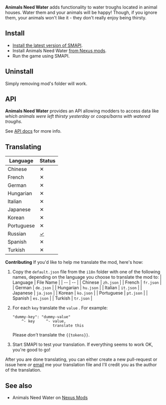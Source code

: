 **Animals Need Water** adds functionality to water troughs located in animal houses. Water them and your animals will be happy! Though, if you ignore them, your animals won't like it - they don't really enjoy being thirsty.

## Install
 -  [Install the latest version of SMAPI](https://smapi.io/).
 -  Install Animals Need Water [from Nexus mods](https://www.nexusmods.com/stardewvalley/mods/6196).
 -  Run the game using SMAPI.

## Uninstall
Simply removing mod's folder will work.

## API
**Animals Need Water** provides an API allowing modders to access data like *which animals were left thirsty yesterday* or *coops/barns with watered troughs*.

See [API docs](https://github.com/gzhynko/StardewMods/blob/master/AnimalsNeedWater/API-documentation.md) for more info.

## Translating
| Language | Status |
|--|--|
| Chinese | ✕ |
| French | ✕ |
| German | ✕ |
| Hungarian | ✕ |
| Italian | ✕ |
| Japanese | ✕ |
| Korean | ✕ |
| Portuguese | ✕ |
| Russian | [✓](https://github.com/gzhynko/StardewMods/blob/master/AnimalsNeedWater/i18n/ru.json) |
| Spanish | ✕ |
| Turkish | ✕ |

**Contributing**
If you'd like to help me translate the mod, here's how:

 1. Copy the `default.json` file from the `i18n` folder with one of the following names, depending on the language you choose to translate the mod to: 
	|  Language | File Name |
	| -- | -- |
	|  Chinese | `zh.json` |
	|  French | `fr.json` |
	|  German | `de.json` |
	|  Hungarian | `hu.json` |
	|  Italian | `it.json` |
	|  Japanese | `ja.json` |
	|  Korean | `ko.json` |
	|  Portuguese | `pt.json` |
	|  Spanish | `es.json` |
	|  Turkish | `tr.json` |
 2. For each `key` translate the `value` . For example:
	``` 
	"dummy-key": "dummy-value"
	    ^- key     ^- value,
	                  translate this
	```
	Please *don't* translate the `{{tokens}}`.
	
 3. Start SMAPI to test your translation. If everything seems to work OK, you're good to go!
 
 After you are done translating, you can either create a new pull-request or issue here *or* [email](mailto:gleb.zhinko@gmail.com) me your translation file and I'll credit you as the author of the translation.

## See also
 - Animals Need Water on [Nexus Mods](https://www.nexusmods.com/stardewvalley/mods/6196)

